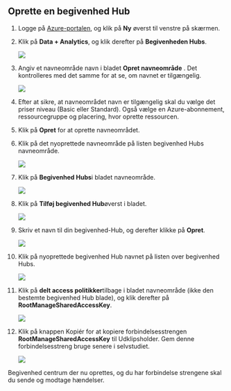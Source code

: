 ## <a name="create-an-event-hub"></a>Oprette en begivenhed Hub

1. Logge på [Azure-portalen][], og klik på **Ny** øverst til venstre på skærmen.

2. Klik på **Data + Analytics**, og klik derefter på **Begivenheden Hubs**.

    ![](./media/event-hubs-create-event-hub/create-event-hub9.png)

3. Angiv et navneområde navn i bladet **Opret navneområde** . Det kontrolleres med det samme for at se, om navnet er tilgængelig.

    ![](./media/event-hubs-create-event-hub/create-event-hub1.png)

4. Efter at sikre, at navneområdet navn er tilgængelig skal du vælge det priser niveau (Basic eller Standard). Også vælge en Azure-abonnement, ressourcegruppe og placering, hvor oprette ressourcen. 

2. Klik på **Opret** for at oprette navneområdet.

6. Klik på det nyoprettede navneområde på listen begivenhed Hubs navneområde.      

    ![](./media/event-hubs-create-event-hub/create-event-hub2.png)

7. Klik på **Begivenhed Hubs**i bladet navneområde.

    ![](./media/event-hubs-create-event-hub/create-event-hub3.png)

8. Klik på **Tilføj begivenhed Hub**øverst i bladet.

    ![](./media/event-hubs-create-event-hub/create-event-hub4.png)

3. Skriv et navn til din begivenhed-Hub, og derefter klikke på **Opret**.

    ![](./media/event-hubs-create-event-hub/create-event-hub5.png)

4. Klik på nyoprettede begivenhed Hub navnet på listen over begivenhed Hubs. 

    ![](./media/event-hubs-create-event-hub/create-event-hub6.png)

5. Klik på **delt access politikker**tilbage i bladet navneområde (ikke den bestemte begivenhed Hub blade), og klik derefter på **RootManageSharedAccessKey**.

    ![](./media/event-hubs-create-event-hub/create-event-hub7.png)

5. Klik på knappen Kopiér for at kopiere forbindelsesstrengen **RootManageSharedAccessKey** til Udklipsholder. Gem denne forbindelsesstreng bruge senere i selvstudiet.

    ![](./media/event-hubs-create-event-hub/create-event-hub8.png)

Begivenhed centrum der nu oprettes, og du har forbindelse strengene skal du sende og modtage hændelser.

[Azure-portalen]: https://portal.azure.com/